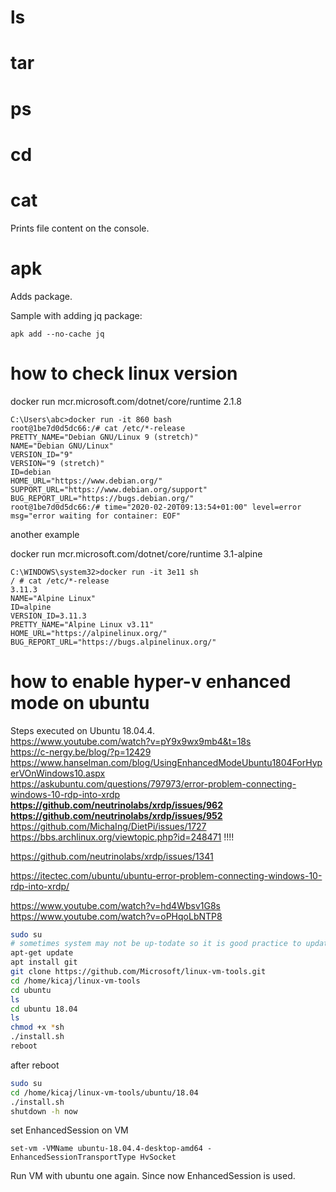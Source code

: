 # ls
# tar
# ps
# cd
# cat
Prints file content on the console.
# apk
Adds package.

Sample with adding jq package:
```
apk add --no-cache jq
```
# how to check linux version
docker run mcr.microsoft.com/dotnet/core/runtime 2.1.8
```
C:\Users\abc>docker run -it 860 bash
root@1be7d0d5dc66:/# cat /etc/*-release
PRETTY_NAME="Debian GNU/Linux 9 (stretch)"
NAME="Debian GNU/Linux"
VERSION_ID="9"
VERSION="9 (stretch)"
ID=debian
HOME_URL="https://www.debian.org/"
SUPPORT_URL="https://www.debian.org/support"
BUG_REPORT_URL="https://bugs.debian.org/"
root@1be7d0d5dc66:/# time="2020-02-20T09:13:54+01:00" level=error msg="error waiting for container: EOF"
```
another example

docker run mcr.microsoft.com/dotnet/core/runtime 3.1-alpine
```
C:\WINDOWS\system32>docker run -it 3e11 sh
/ # cat /etc/*-release
3.11.3
NAME="Alpine Linux"
ID=alpine
VERSION_ID=3.11.3
PRETTY_NAME="Alpine Linux v3.11"
HOME_URL="https://alpinelinux.org/"
BUG_REPORT_URL="https://bugs.alpinelinux.org/"
```

# how to enable hyper-v enhanced mode on ubuntu

Steps executed on Ubuntu 18.04.4.   
https://www.youtube.com/watch?v=pY9x9wx9mb4&t=18s   
https://c-nergy.be/blog/?p=12429   
https://www.hanselman.com/blog/UsingEnhancedModeUbuntu1804ForHyperVOnWindows10.aspx   
https://askubuntu.com/questions/797973/error-problem-connecting-windows-10-rdp-into-xrdp
**https://github.com/neutrinolabs/xrdp/issues/962**
**https://github.com/neutrinolabs/xrdp/issues/952**
https://github.com/MichaIng/DietPi/issues/1727
https://bbs.archlinux.org/viewtopic.php?id=248471 !!!!

https://github.com/neutrinolabs/xrdp/issues/1341

https://itectec.com/ubuntu/ubuntu-error-problem-connecting-windows-10-rdp-into-xrdp/

https://www.youtube.com/watch?v=hd4Wbsv1G8s
https://www.youtube.com/watch?v=oPHqoLbNTP8

```sh
sudo su
# sometimes system may not be up-todate so it is good practice to update package information
apt-get update
apt install git
git clone https://github.com/Microsoft/linux-vm-tools.git
cd /home/kicaj/linux-vm-tools
cd ubuntu
ls
cd ubuntu 18.04
ls
chmod +x *sh
./install.sh
reboot
```
after reboot
```sh
sudo su
cd /home/kicaj/linux-vm-tools/ubuntu/18.04
./install.sh
shutdown -h now
```
set EnhancedSession on VM
```
set-vm -VMName ubuntu-18.04.4-desktop-amd64 -EnhancedSessionTransportType HvSocket
```
Run VM with ubuntu one again. Since now EnhancedSession is used.